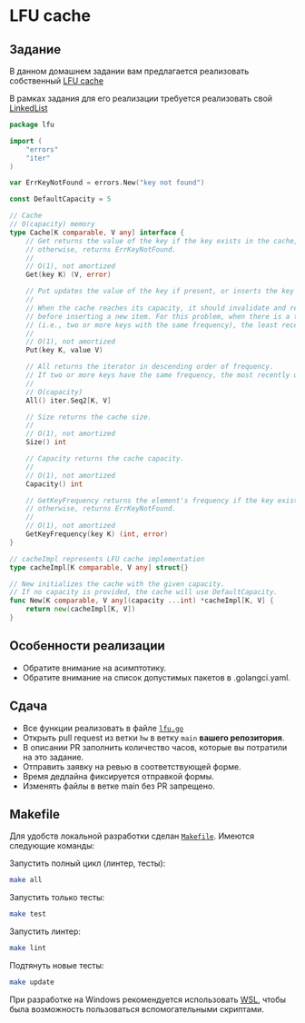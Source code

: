# LFU cache

## Задание

В данном домашнем задании вам предлагается реализовать
собственный [LFU cache](https://en.wikipedia.org/wiki/Least_frequently_used)

В рамках задания для его реализации требуется реализовать свой [LinkedList](./internal/linkedlist)

```go
package lfu

import (
	"errors"
	"iter"
)

var ErrKeyNotFound = errors.New("key not found")

const DefaultCapacity = 5

// Cache
// O(capacity) memory
type Cache[K comparable, V any] interface {
	// Get returns the value of the key if the key exists in the cache,
	// otherwise, returns ErrKeyNotFound.
	//
	// O(1), not amortized
	Get(key K) (V, error)

	// Put updates the value of the key if present, or inserts the key if not already present.
	//
	// When the cache reaches its capacity, it should invalidate and remove the least frequently used key
	// before inserting a new item. For this problem, when there is a tie
	// (i.e., two or more keys with the same frequency), the least recently used key would be invalidated.
	//
	// O(1), not amortized
	Put(key K, value V)

	// All returns the iterator in descending order of frequency.
	// If two or more keys have the same frequency, the most recently used key will be listed first.
	//
	// O(capacity)
	All() iter.Seq2[K, V]

	// Size returns the cache size.
	//
	// O(1), not amortized
	Size() int

	// Capacity returns the cache capacity.
	//
	// O(1), not amortized
	Capacity() int

	// GetKeyFrequency returns the element's frequency if the key exists in the cache,
	// otherwise, returns ErrKeyNotFound.
	//
	// O(1), not amortized
	GetKeyFrequency(key K) (int, error)
}

// cacheImpl represents LFU cache implementation
type cacheImpl[K comparable, V any] struct{}

// New initializes the cache with the given capacity.
// If no capacity is provided, the cache will use DefaultCapacity.
func New[K comparable, V any](capacity ...int) *cacheImpl[K, V] {
	return new(cacheImpl[K, V])
}
```

## Особенности реализации

- Обратите внимание на асимптотику.
- Обратите внимание на список допустимых пакетов в .golangci.yaml.

## Сдача

* Все функции реализовать в файле [`lfu.go`](/internal/lfu/lfu.go)
* Открыть pull request из ветки `hw` в ветку `main` **вашего репозитория**.
* В описании PR заполнить количество часов, которые вы потратили на это задание.
* Отправить заявку на ревью в соответствующей форме.
* Время дедлайна фиксируется отправкой формы.
* Изменять файлы в ветке main без PR запрещено.

## Makefile

Для удобств локальной разработки сделан [`Makefile`](Makefile). Имеются следующие команды:

Запустить полный цикл (линтер, тесты):

```bash 
make all
```

Запустить только тесты:

```bash
make test
``` 

Запустить линтер:

```bash
make lint
```

Подтянуть новые тесты:

```bash
make update
```

При разработке на Windows рекомендуется использовать [WSL](https://learn.microsoft.com/en-us/windows/wsl/install), чтобы
была возможность пользоваться вспомогательными скриптами.
